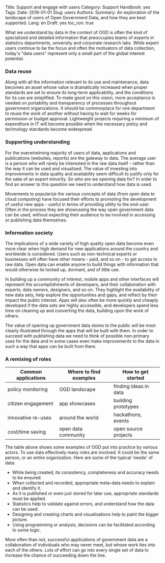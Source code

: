 Title: Support and engage with users
Category: Support
Handbook: yes
Tags:
Date: 2016-01-01
Slug: users
Authors:
Summary: An exploration of the landscape of users of Open Government Data, and how they are best supported.
Lang: en
Draft: yes
toc_run: true


What we understand by data in the context of OGD is often the kind of specialized and detailed information that preoccupies teams of experts in statistics departments, university and corporate research labs. While expert users continue to be the focus and often the motivators of data collection, today's "data users" represent only a small part of the global interest potential.

### Data reuse

Along with all the information relevant to its use and maintenance, data becomes an asset whose value is dramatically increased when proper standards are set to ensure its long-term applicability, and the conditions for its use are simplified. To make good on this vision, more acceptance is needed on portability and transparency of processes throughout government organizations. It should be commonplace for one department to reuse the work of another without having to wait for weeks for permission or budget approval. Lightweight projects requiring a minimum of expenditure in IT will become possible when the necessary policy and technology standards become widespread.

### Supporting understanding

For the overwhelming majority of users of data, applications and publications (websites, reports) are the gateway to data. The average user is a person who will rarely be interested in the raw data itself - rather than the way it can be used and visualized. The value of investing into improvements in data quality and availability seem difficult to justify only for the sake of an expert minority. So who are we opening data for? In order to find an answer to this question we need to understand how data is used.

Movements to popularize the various concepts of data (from open data to cloud computing) have focused their efforts to promoting the development of useful new apps - useful in terms of providing utility to the end-user. Often in the process they are showcasing the way open government data can be used, without expecting their audience to be involved in accessing or publishing data themselves.

### Information society

The implications of a wide variety of high quality open data become even more clear when high demand for new applications around the country and worldwide is considered. Users such as non-technical experts or businesses will often have other means - paid, and so on - to get access to raw data. Open data can enable anyone to build things with information that would otherwise lie locked up, dormant, and of little use.

In building up a community of interest, mobile apps and other interfaces will represent the accomplishments of developers, and their collaboration with experts, data owners, designers, and so on. They highlight the availability of new data sets, help explore the opportunities and gaps, and reflect by their impact the public interest. Apps will also often be more quickly and cheaply developed if the data sets are highly accessible, and developers spend less time on cleaning up and converting the data, building upon the work of others.

The value of opening up government data stores to the public will be most clearly illustrated through the apps that will be built with them. In order to succeed with publishing data we need to think of possible non-primary uses for the data and in some cases even make improvements to the data in such a way that apps can be built from them.

### A remixing of roles

| Common applications | Where to find examples | How to get started |
|---------------------|------------------------|--------------------|
| policy monitoring | OGD landscape | finding ideas in data |
| citizen engagement | app showcases | building prototypes |
| innovative re-uses | around the world | hackathons, events |
| cost/time saving | open data community | open source projects |

The table above shows some examples of OGD put into practice by various actors. To use data effectively many roles are involved. It could be the same person, or an entire organization. Here are some of the typical 'needs' of data:

- While being created, its consistency, completeness and accuracy needs to be ensured.
- When collected and recorded, appropriate meta-data needs to explain and identify it.
- As it is published or even just stored for later use, appropriate standards must be applied.
- Statistics help to validate against errors, and understand how the data can be used.
- Designing and creating charts and visualisations help to paint the bigger picture.
- Using programming or analysis, decisions can be facilitated according to some logic.

More often than not, successful applications of government data are a collaboration of individuals who may never meet, but whose work ties into each of the others. Lots of effort can go into every single set of data to increase the chance of succeeding down the line.

